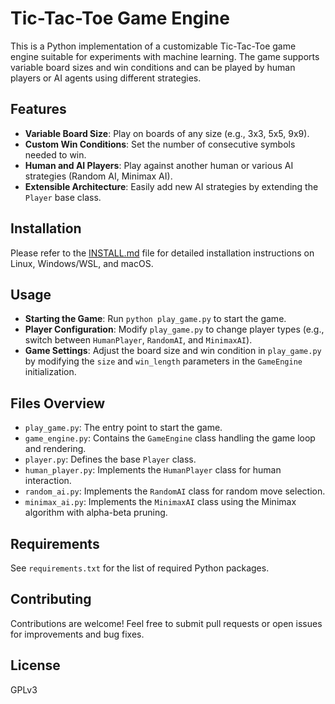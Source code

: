 # Tic-Tac-Toe Game Engine

This is a Python implementation of a customizable Tic-Tac-Toe game engine suitable for experiments with machine learning. The game supports variable board sizes and win conditions and can be played by human players or AI agents using different strategies.

## Features

- **Variable Board Size**: Play on boards of any size (e.g., 3x3, 5x5, 9x9).
- **Custom Win Conditions**: Set the number of consecutive symbols needed to win.
- **Human and AI Players**: Play against another human or various AI strategies (Random AI, Minimax AI).
- **Extensible Architecture**: Easily add new AI strategies by extending the `Player` base class.

## Installation

Please refer to the [INSTALL.md](INSTALL.md) file for detailed installation instructions on Linux, Windows/WSL, and macOS.

## Usage

- **Starting the Game**: Run `python play_game.py` to start the game.
- **Player Configuration**: Modify `play_game.py` to change player types (e.g., switch between `HumanPlayer`, `RandomAI`, and `MinimaxAI`).
- **Game Settings**: Adjust the board size and win condition in `play_game.py` by modifying the `size` and `win_length` parameters in the `GameEngine` initialization.

## Files Overview

- `play_game.py`: The entry point to start the game.
- `game_engine.py`: Contains the `GameEngine` class handling the game loop and rendering.
- `player.py`: Defines the base `Player` class.
- `human_player.py`: Implements the `HumanPlayer` class for human interaction.
- `random_ai.py`: Implements the `RandomAI` class for random move selection.
- `minimax_ai.py`: Implements the `MinimaxAI` class using the Minimax algorithm with alpha-beta pruning.

## Requirements

See `requirements.txt` for the list of required Python packages.

## Contributing

Contributions are welcome! Feel free to submit pull requests or open issues for improvements and bug fixes.

## License

GPLv3

